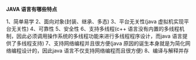 **JAVA 语言有哪些特点**

1、简单易学
2、面向对象(封装、继承、多态)
3、平台无关性(java 虚拟机实现平台无关性)
4、可靠性
5、安全性
6、支持多线程(c++ 语言没有内置的多线程机制，因此必须调用操作系统的多线程功能来进行多线程程序设计，而java 语言提供了多线程支持)
7、支持网络编程并且很方便(java 原因的诞生本身就是为简化网络编程设计的，因此java 语言不仅支持网络编程而且很方便)
8、编译与解释并存